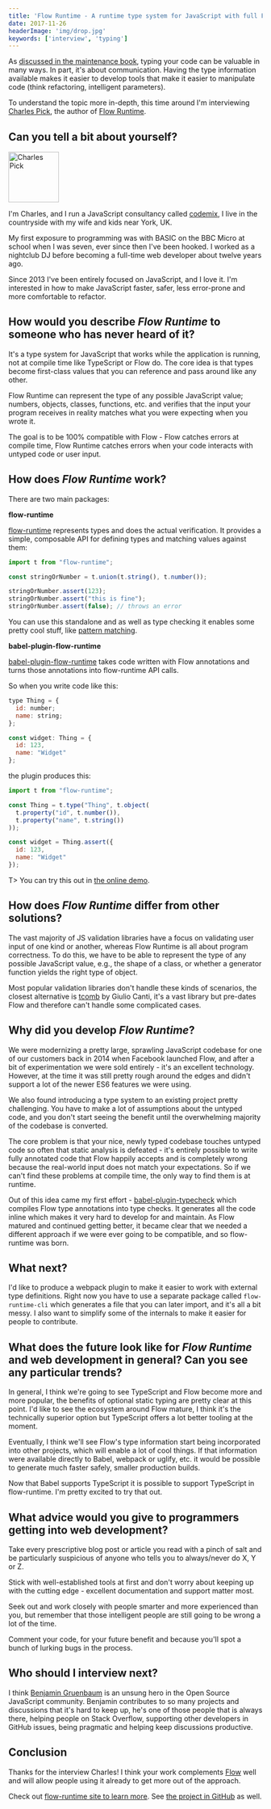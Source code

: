 ```yaml
---
title: 'Flow Runtime - A runtime type system for JavaScript with full Flow compatibility - Interview with Charles Pick'
date: 2017-11-26
headerImage: 'img/drop.jpg'
keywords: ['interview', 'typing']
---
```


As [discussed in the maintenance book](/maintenance/code-quality/typing/), typing your code can be valuable in many ways. In part, it's about communication. Having the type information available makes it easier to develop tools that make it easier to manipulate code (think refactoring, intelligent parameters).

To understand the topic more in-depth, this time around I'm interviewing [Charles Pick](https://twitter.com/codemixers), the author of [Flow Runtime](https://github.com/codemix/flow-runtime).

## Can you tell a bit about yourself?

<p>
<span class="author">
  <img src="https://www.gravatar.com/avatar/7f6a5e0c29577f724ad28bea4c577139?s=200" alt="Charles Pick" class="author" width="100" height="100" />
</span>

I'm Charles, and I run a JavaScript consultancy called [codemix](https://codemix.com), I live in the countryside with my wife and kids near York, UK.
</p>

My first exposure to programming was with BASIC on the BBC Micro at school when I was seven, ever since then I've been hooked. I worked as a nightclub DJ before becoming a full-time web developer about twelve years ago.

Since 2013 I've been entirely focused on JavaScript, and I love it. I'm interested in how to make JavaScript faster, safer, less error-prone and more comfortable to refactor.

## How would you describe *Flow Runtime* to someone who has never heard of it?

It's a type system for JavaScript that works while the application is running, not at compile time like TypeScript or Flow do. The core idea is that types become first-class values that you can reference and pass around like any other.

Flow Runtime can represent the type of any possible JavaScript value; numbers, objects, classes, functions, etc. and verifies that the input your program receives in reality matches what you were expecting when you wrote it.

The goal is to be 100% compatible with Flow - Flow catches errors at compile time, Flow Runtime catches errors when your code interacts with untyped code or user input.

## How does *Flow Runtime* work?

There are two main packages:

**flow-runtime**

[flow-runtime](https://www.npmjs.com/package/flow-runtime) represents types and does the actual verification. It provides a simple, composable API for defining types and matching values against them:

```javascript
import t from "flow-runtime";

const stringOrNumber = t.union(t.string(), t.number());

stringOrNumber.assert(123);
stringOrNumber.assert("this is fine");
stringOrNumber.assert(false); // throws an error
```

You can use this standalone and as well as type checking it enables some pretty cool stuff, like [pattern matching](https://codemix.github.io/flow-runtime/#/docs/pattern-matching).

**babel-plugin-flow-runtime**

[babel-plugin-flow-runtime](https://www.npmjs.com/package/babel-plugin-flow-runtime) takes code written with Flow annotations and turns those annotations into flow-runtime API calls.

So when you write code like this:

```javascript
type Thing = {
  id: number;
  name: string;
};

const widget: Thing = {
  id: 123,
  name: "Widget"
};
```

the plugin produces this:

```javascript
import t from "flow-runtime";

const Thing = t.type("Thing", t.object(
  t.property("id", t.number()),
  t.property("name", t.string())
));

const widget = Thing.assert({
  id: 123,
  name: "Widget"
});
```

T> You can try this out in [the online demo](https://codemix.github.io/flow-runtime/#/try).

## How does *Flow Runtime* differ from other solutions?

The vast majority of JS validation libraries have a focus on validating user input of one kind or another, whereas Flow Runtime is all about program correctness. To do this, we have to be able to represent the type of any possible JavaScript value, e.g., the shape of a class, or whether a generator function yields the right type of object.

Most popular validation libraries don't handle these kinds of scenarios, the closest alternative is [tcomb](https://github.com/gcanti/tcomb) by Giulio Canti, it's a vast library but pre-dates Flow and therefore can't handle some complicated cases.

## Why did you develop *Flow Runtime*?

We were modernizing a pretty large, sprawling JavaScript codebase for one of our customers back in 2014 when Facebook launched Flow, and after a bit of experimentation we were sold entirely - it's an excellent technology. However, at the time it was still pretty rough around the edges and didn't support a lot of the newer ES6 features we were using.

We also found introducing a type system to an existing project pretty challenging. You have to make a lot of assumptions about the untyped code, and you don't start seeing the benefit until the overwhelming majority of the codebase is converted.

The core problem is that your nice, newly typed codebase touches untyped code so often that static analysis is defeated - it's entirely possible to write fully annotated code that Flow happily accepts and is completely wrong because the real-world input does not match your expectations. So if we can't find these problems at compile time, the only way to find them is at runtime.

Out of this idea came my first effort - [babel-plugin-typecheck](https://github.com/codemix/babel-plugin-typecheck) which compiles Flow type annotations into type checks. It generates all the code inline which makes it very hard to develop for and maintain. As Flow matured and continued getting better, it became clear that we needed a different approach if we were ever going to be compatible, and so flow-runtime was born.

## What next?

I'd like to produce a webpack plugin to make it easier to work with external type definitions. Right now you have to use a separate package called `flow-runtime-cli` which generates a file that you can later import, and it's all a bit messy. I also want to simplify some of the internals to make it easier for people to contribute.

## What does the future look like for *Flow Runtime* and web development in general? Can you see any particular trends?

In general, I think we're going to see TypeScript and Flow become more and more popular, the benefits of optional static typing are pretty clear at this point. I'd like to see the ecosystem around Flow mature, I think it's the technically superior option but TypeScript offers a lot better tooling at the moment.

Eventually, I think we'll see Flow's type information start being incorporated into other projects, which will enable a lot of cool things. If that information were available directly to Babel, webpack or uglify, etc. it would be possible to generate much faster safely, smaller production builds.

Now that Babel supports TypeScript it is possible to support TypeScript in flow-runtime. I'm pretty excited to try that out.

## What advice would you give to programmers getting into web development?

Take every prescriptive blog post or article you read with a pinch of salt and be particularly suspicious of anyone who tells you to always/never do X, Y or Z.

Stick with well-established tools at first and don't worry about keeping up with the cutting edge - excellent documentation and support matter most.

Seek out and work closely with people smarter and more experienced than you, but remember that those intelligent people are still going to be wrong a lot of the time.

Comment your code, for your future benefit and because you'll spot a bunch of lurking bugs in the process.

## Who should I interview next?

I think [Benjamin Gruenbaum](https://github.com/benjamingr) is an unsung hero in the Open Source JavaScript community. Benjamin contributes to so many projects and discussions that it's hard to keep up, he's one of those people that is always there, helping people on Stack Overflow, supporting other developers in GitHub issues, being pragmatic and helping keep discussions productive.

## Conclusion

Thanks for the interview Charles! I think your work complements [Flow](https://flow.org/) well and will allow people using it already to get more out of the approach.

Check out [flow-runtime site to learn more](https://codemix.github.io/flow-runtime/). See [the project in GitHub](https://github.com/codemix/flow-runtime) as well.
